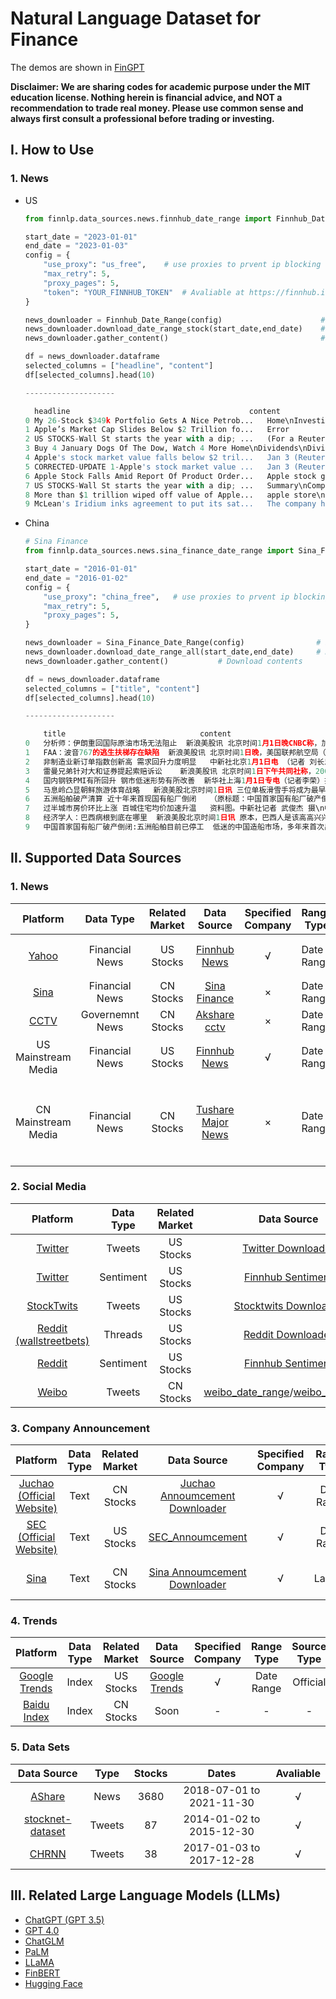 # Natural Language Dataset for Finance

The demos are shown in [FinGPT](https://github.com/AI4Finance-Foundation/ChatGPT-for-FinTech)

**Disclaimer: We are sharing codes for academic purpose under the MIT education license. Nothing herein is financial advice, and NOT a recommendation to trade real money. Please use common sense and always first consult a professional before trading or investing.**

## Ⅰ. How to Use

### 1. News

* US

  ``` python
  from finnlp.data_sources.news.finnhub_date_range import Finnhub_Date_Range
  
  start_date = "2023-01-01"
  end_date = "2023-01-03"
  config = {
      "use_proxy": "us_free",    # use proxies to prvent ip blocking
      "max_retry": 5,
      "proxy_pages": 5,
      "token": "YOUR_FINNHUB_TOKEN"  # Avaliable at https://finnhub.io/dashboard
  }
  
  news_downloader = Finnhub_Date_Range(config)                      # init
  news_downloader.download_date_range_stock(start_date,end_date)    # Download headers
  news_downloader.gather_content()                                  # Download contents
  
  df = news_downloader.dataframe
  selected_columns = ["headline", "content"]
  df[selected_columns].head(10)
  
  --------------------
  
  	headline										content
  0	My 26-Stock $349k Portfolio Gets A Nice Petrob...	Home\nInvesting Strategy\nPortfolio Strategy\n...
  1	Apple’s Market Cap Slides Below $2 Trillion fo...	Error
  2	US STOCKS-Wall St starts the year with a dip; ...	(For a Reuters live blog on U.S., UK and Europ...
  3	Buy 4 January Dogs Of The Dow, Watch 4 More	Home\nDividends\nDividend Quick Picks\nBuy 4 J...
  4	Apple's stock market value falls below $2 tril...	Jan 3 (Reuters) - Apple Inc's \n(AAPL.O)\n sto...
  5	CORRECTED-UPDATE 1-Apple's stock market value ...	Jan 3 (Reuters) - Apple Inc's \n(AAPL.O)\n sto...
  6	Apple Stock Falls Amid Report Of Product Order...	Apple stock got off to a slow start in 2023 as...
  7	US STOCKS-Wall St starts the year with a dip; ...	Summary\nCompanies\nTesla shares plunge on Q4 ...
  8	More than $1 trillion wiped off value of Apple...	apple store\nMore than $1 trillion has been wi...
  9	McLean's Iridium inks agreement to put its sat...	The company hasn't named its partner, but it's...
  ```

  

* China

    ``` python
    # Sina Finance
    from finnlp.data_sources.news.sina_finance_date_range import Sina_Finance_Date_Range
    
    start_date = "2016-01-01"
    end_date = "2016-01-02"
    config = {
        "use_proxy": "china_free",   # use proxies to prvent ip blocking
        "max_retry": 5,
        "proxy_pages": 5,
    }
    
    news_downloader = Sina_Finance_Date_Range(config)                # init
    news_downloader.download_date_range_all(start_date,end_date)	 # Download headers
    news_downloader.gather_content()		   # Download contents
    
    df = news_downloader.dataframe
    selected_columns = ["title", "content"]
    df[selected_columns].head(10)
    
    --------------------
    
        title	                           content
    0	分析师：伊朗重回国际原油市场无法阻止	新浪美股讯 北京时间1月1日晚CNBC称，加拿大皇家银行（RBC）分析师Helima Cro...
    1	FAA：波音767的逃生扶梯存在缺陷	新浪美股讯 北京时间1日晚，美国联邦航空局（FAA）要求航空公司对波音767机型的救生扶梯进...
    2	非制造业新订单指数创新高 需求回升力度明显	中新社北京1月1日电 （记者 刘长忠）记者1日从中国物流与采购联合会获悉，在最新发布的201...
    3	雷曼兄弟针对大和证券提起索赔诉讼	新浪美股讯 北京时间1日下午共同社称，2008年破产的美国金融巨头雷曼兄弟公司的清算法人日前...
    4	国内钢铁PMI有所回升 钢市低迷形势有所改善	新华社上海1月1日专电（记者李荣）据中物联钢铁物流专业委员会1日发布的指数报告，2015年1...
    5	马息岭凸显朝鲜旅游体育战略	新浪美股北京时间1日讯 三位单板滑雪手将成为最早拜访马息岭滑雪场的西方专业运动员，他们本月就...
    6	五洲船舶破产清算 近十年来首现国有船厂倒闭	（原标题：中国首家国有船厂破产倒闭）\n低迷的中国造船市场，多年来首次出现国有船厂破产清算的...
    7	过半城市房价环比上涨 百城住宅均价加速升温	资料图。中新社记者 武俊杰 摄\n中新社北京1月1日电 (记者 庞无忌)中国房地产市场在20...
    8	经济学人：巴西病根到底在哪里	新浪美股北京时间1日讯 原本，巴西人是该高高兴兴迎接2016年的。8月间，里约热内卢将举办南...
    9	中国首家国有船厂破产倒闭:五洲船舶目前已停工	低迷的中国造船市场，多年来首次出现国有船厂破产清算的一幕。浙江海运集团旗下的五洲船舶修造公司...
    ```

## Ⅱ. Supported Data Sources

### 1. News

|                           Platform                           | Data Type  | Related Market |                         Data Source                          | Specified Company | Range  Type  |      Source Type      |                  Limits                   |
| :----------------------------------------------------------: | :--------: | :------------: | :----------------------------------------------------------: | :---------------: | ---------- | :-------------------: | :---------------------------------------: |
|              [Yahoo]((https://news.yahoo.com/))              |  Financial News   |   US Stocks    |    [Finnhub News](./finnlp/data_sources/news/finnhub.py)     |         √         | Date Range | Third party |         Account-specific （Free）         |
| [Sina](https://news.sina.com.cn/roll/#pageid=153&lid=2516&k=&num=50&page=1) |   Financial News    |   CN Stocks    |  [Sina Finance](./finnlp/data_sources/news/sina_finance.py)  |         ×         | Date Range |   Official     |               Not too much                |
|             [CCTV](http://tv.cctv.com/lm/xwlb/)              | Governemnt News |   CN Stocks    |  [Akshare cctv](./finnlp/data_sources/news/akshare_cctv.py)  |         ×         | Date Range | Third party|                    N/A                    |
|                   US Mainstream Media                   |   Financial News    |   US Stocks    |    [Finnhub News](./finnlp/data_sources/news/finnhub.py)     |         √         | Date Range |       Third party       |         Account-specific （Free）         |
|                   CN Mainstream Media                   |   Financial News    |   CN Stocks    | [Tushare Major News](./finnlp/data_sources/news/tushare_major_news.py) |         ×         | Date Range |       Third party       | Account-specific（About ￥500 per year ） |



### 2. Social Media

|                           Platform                           | Data Type | Related Market |                         Data Source                          | Specified Company |     Range Type     | Source Type | Limits |
| :----------------------------------------------------------: | :-------: | :------------: | :----------------------------------------------------------: | :---------------: | :----------------: | :---------: | :----: |
|              [Twitter](https://www.twitter.com)              |  Tweets   |   US Stocks    | [Twitter Downloader](./finnlp/data_sources/social_media/twitter.py) |         √         |     Date Range     |  Official   |  N/A   |
|              [Twitter](https://www.twitter.com)              | Sentiment |   US Stocks    | [Finnhub Sentiment](./finnlp/data_sources/social_media/finnhub.py) |         √         |     Date Range     | Third Party |  N/A   |
|            [StockTwits](https://stocktwits.com/)             |  Tweets   |   US Stocks    | [Stocktwits Downloader](./finnlp/data_sources/social_media/stocktwits.py) |         √         |      Lastest       |  Official   |  N/A   |
| [Reddit (wallstreetbets)](https://www.reddit.com/r/wallstreetbets/new/) |  Threads  |   US Stocks    | [Reddit Downloader](./finnlp/data_sources/social_media/reddit.py) |         ×         |      Lastest       |  Official   |  N/A   |
|              [Reddit](https://www.reddit.com/)               | Sentiment |   US Stocks    | [Finnhub Sentiment](./finnlp/data_sources/social_media/finnhub.py) |         √         |     Date Range     | Third Party |  N/A   |
|                  [Weibo](https://weibo.com)                  |  Tweets   |   CN Stocks    |           [weibo_date_range]()/[weibo_streaming]()           |         √         | Date Range/Lastest |  Official   |  N/A   |

### 3. Company Announcement
|                           Platform                           | Data Type | Related Market |                         Data Source                          | Specified Company | Range Type | Source Type |    Limits    |
| :----------------------------------------------------------: | :-------: | :------------: | :----------------------------------------------------------: | :---------------: | :--------: | :---------: | :----------: |
| [Juchao (Official Website)](http://www.cninfo.com.cn/new/index) |   Text    |   CN Stocks    | [Juchao Annoumcement Downloader](./finnlp/data_sources/company_announcement/juchao.py) |         √         | Date Range |  Official   | Not too much |
|        [SEC (Official Website)](https://www.sec.gov/)        |   Text    |   US Stocks    |                     [SEC_Annoumcement]()                     |         √         | Date Range |  Official   | Not too much |
| [Sina](https://vip.stock.finance.sina.com.cn/corp/go.php/vCB_AllBulletin/stockid/600519.phtml) |   Text    |   CN Stocks    | [Sina Annoumcement Downloader](./finnlp/data_sources/company_announcement/sina.py) |         √         |  Lastest   | Third Party | Not too much |

### 4. Trends

|                         Platform                          | Data Type | Related Market |                       Data Source                       | Specified Company | Range Type | Source Type | Limits |
| :-------------------------------------------------------: | :-------: | :------------: | :-----------------------------------------------------: | :---------------: | :--------: | :---------: | :----: |
| [Google Trends](https://trends.google.com/trends/explore) |   Index   |   US Stocks    | [Google Trends](./finnlp/data_sources/trends/google.py) |         √         | Date Range |  Official   |  N/A   |
|  [Baidu Index](https://index.baidu.com/v2/index.html#/)   |   Index   |   CN Stocks    |                          Soon                           |         -         |     -      |      -      |   -    |


### 5. Data Sets
  |   Data Source    | Type | Stocks | Dates | Avaliable |
  | :--------------: | :----: | :----: | :-------: | :--------------: |
  | [AShare](https://github.com/JinanZou/Astock)  | News |   3680   |   2018-07-01 to 2021-11-30   |  √  |
  | [stocknet-dataset](https://github.com/yumoxu/stocknet-dataset) | Tweets |   87   |   2014-01-02 to 2015-12-30   |  √  |
  | [CHRNN](https://github.com/wuhuizhe/CHRNN) | Tweets | 38 | 2017-01-03 to 2017-12-28 | √ |

## Ⅲ. Related Large Language Models (LLMs)
* [ChatGPT (GPT 3.5)](https://openai.com/blog/chatgpt)
* [GPT 4.0](https://openai.com/research/gpt-4)
* [ChatGLM](https://github.com/THUDM/ChatGLM-6B)
* [PaLM](https://developers.googleblog.com/2023/03/announcing-palm-api-and-makersuite.html)
* [LLaMA](https://ai.facebook.com/blog/large-language-model-llama-meta-ai/)
* [FinBERT](https://github.com/yya518/FinBERT)
* [Hugging Face](https://huggingface.co/)
